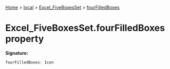 [Home](./index) &gt; [local](local.md) &gt; [Excel\_FiveBoxesSet](local.excel_fiveboxesset.md) &gt; [fourFilledBoxes](local.excel_fiveboxesset.fourfilledboxes.md)

# Excel\_FiveBoxesSet.fourFilledBoxes property


**Signature:**
```javascript
fourFilledBoxes: Icon
```
